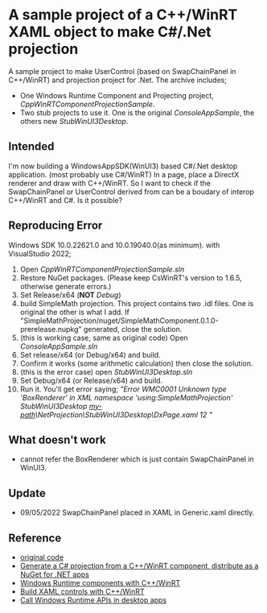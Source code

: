 # A sample project of a C++/WinRT XAML object to make C#/.Net projection

A sample project to make UserControl (based on SwapChainPanel in C++/WinRT) and projection project for .Net.
The archive includes;

- One Windows Runtime Component and Projecting project, _CppWinRTComponentProjectionSample_.
- Two stub projects to use it. One is the original _ConsoleAppSample_, the others new _StubWinUI3Desktop_.

## Intended

I'm now building a WindowsAppSDK(WinUI3) based C#/.Net desktop application. (most probably use C#/WinRT)
In a page, place a DirectX renderer and draw with C++/WinRT. So I want to check if the SwapChainPanel or UserControl derived from can be a boudary of interop C++/WinRT and C#. Is it possible?

## Reproducing Error

Windows SDK 10.0.22621.0 and 10.0.19040.0(as minimum).
with VisualStudio 2022;

1) Open _CppWinRTComponentProjectionSample.sln_
2) Restore NuGet packages. (Please keep CsWinRT's version to 1.6.5, otherwise generate errors.)
3) Set Release/x64 (**NOT** _Debug_)
4) build SimpleMath projection. This project contains two .idl files. One is original the other is what I add.
   If "SimpleMathProjection/nuget/SimpleMathComponent.0.1.0-prerelease.nupkg" generated, close the solution.
5) (this is working case, same as original code) Open _ConsoleAppSample.sln_
6) Set release/x64 (or Debug/x64) and build.
7) Confirm it works (some arithmetic calculation) then close the solution.
8) (this is the error case) open _StubWinUI3Desktop.sln_
9) Set Debug/x64 (or Release/x64) and build.
10) Run it. You'll get error saying;
    _"Error    WMC0001    Unknown type 'BoxRenderer' in XML namespace 'using:SimpleMathProjection'    StubWinUI3Desktop    <u>my-path</u>\NetProjection\StubWinUI3Desktop\DxPage.xaml    12    "_

## What doesn't work

- cannot refer the BoxRenderer which is just contain SwapChainPanel in WinUI3. 

## Update

- 09/05/2022 SwapChainPanel placed in XAML in Generic.xaml directly.

## Reference

- [original code](https://github.com/microsoft/CsWinRT/tree/master/src/Samples/NetProjectionSample)
- [Generate a C# projection from a C++/WinRT component, distribute as a NuGet for .NET apps](https://docs.microsoft.com/en-us/windows/apps/develop/platform/csharp-winrt/net-projection-from-cppwinrt-component)
- [Windows Runtime components with C++/WinRT](https://docs.microsoft.com/en-us/windows/uwp/winrt-components/create-a-windows-runtime-component-in-cppwinrt)
- [Build XAML controls with C++/WinRT](https://docs.microsoft.com/en-us/windows/apps/winui/winui3/xaml-templated-controls-cppwinrt-winui-3)
- [Call Windows Runtime APIs in desktop apps](https://docs.microsoft.com/en-us/windows/apps/desktop/modernize/desktop-to-uwp-enhance)
